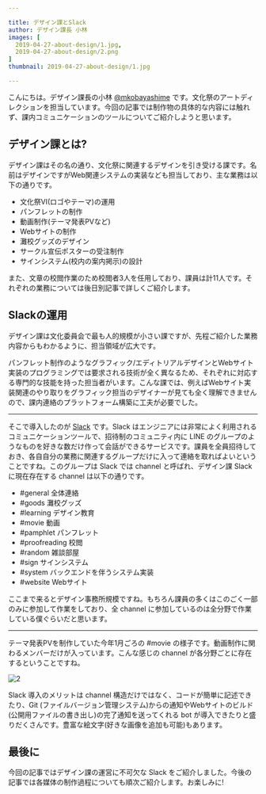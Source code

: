 ```yaml
---

title: デザイン課とSlack
author: デザイン課長 小林
images: [
  2019-04-27-about-design/1.jpg,
  2019-04-27-about-design/2.png
]
thumbnail: 2019-04-27-about-design/1.jpg

---
```


こんにちは。デザイン課長の小林 [@mkobayashime](https://twitter.com/m_kobayashi_me) です。文化祭のアートディレクションを担当しています。今回の記事では制作物の具体的な内容には触れず、課内コミュニケーションのツールについてご紹介しようと思います。

## デザイン課とは?
デザイン課はその名の通り、文化祭に関連するデザインを引き受ける課です。名前はデザインですがWeb関連システムの実装なども担当しており、主な業務は以下の通りです。

- 文化祭VI(ロゴやテーマ)の運用
- パンフレットの制作
- 動画制作(テーマ発表PVなど)
- Webサイトの制作
- 灘校グッズのデザイン
- サークル宣伝ポスターの受注制作
- サインシステム(校内の案内掲示)の設計

また、文章の校閲作業のため校閲者3人を任用しており、課員は計11人です。それぞれの業務については後日別記事で詳しくご紹介します。

## Slackの運用
デザイン課は文化委員会で最も人的規模が小さい課ですが、先程ご紹介した業務内容からもわかるように、担当領域が広大です。

パンフレット制作のようなグラフィック/エディトリアルデザインとWebサイト実装のプログラミングでは要求される技術が全く異なるため、それぞれに対応する専門的な技能を持った担当者がいます。こんな課では、例えばWebサイト実装関連のやり取りをグラフィック担当のデザイナーが見ても全く理解できませんので、課内連絡のプラットフォーム構築に工夫が必要でした。

---

そこで導入したのが [Slack](https://slack.com) です。Slack はエンジニアには非常によく利用されるコミュニケーションツールで、招待制のコミュニティ内に LINE のグループのようなものを好きな数だけ作って会話ができるサービスです。課員を全員招待しておき、各自自分の業務に関連するグループだけに入って連絡を取ればよいということですね。このグループは Slack では channel と呼ばれ、デザイン課 Slack に現在存在する channel は以下の通りです。

- #general 全体連絡
- #goods 灘校グッズ
- #learning デザイン教育
- #movie 動画
- #pamphlet パンフレット
- #proofreading 校閲
- #random 雑談部屋
- #sign サインシステム
- #system バックエンドを伴うシステム実装
- #website Webサイト

ここまで来るとデザイン事務所規模ですね。もちろん課員の多くはこのごく一部のみに参加して作業をしており、全 channel に参加しているのは全分野で作業している僕ぐらいだと思います。

---

テーマ発表PVを制作していた今年1月ごろの #movie の様子です。動画制作に関わるメンバーだけが入っています。こんな感じの channel が各分野ごとに存在するということですね。

![2](../../../_nuxt/assets/img/blog/2019-04-27-about-design/2.png)

Slack 導入のメリットは channel 構造だけではなく、コードが簡単に記述できたり、Git (ファイルバージョン管理システム)からの通知やWebサイトのビルド(公開用ファイルの書き出し)の完了通知を送ってくれる bot が導入できたりと盛りだくさんです。豊富な絵文字(好きな画像を追加も可能)もあります。

## 最後に
今回の記事ではデザイン課の運営に不可欠な Slack をご紹介しました。今後の記事では各媒体の制作過程についても順次ご紹介します。お楽しみに!